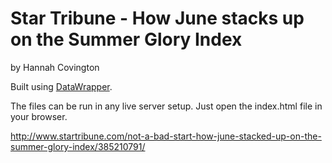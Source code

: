 Star Tribune - How June stacks up on the Summer Glory Index
================

by Hannah Covington

Built using [DataWrapper](https://github.com/datawrapper/datawrapper).

The files can be run in any live server setup. Just open the index.html file in your browser.

http://www.startribune.com/not-a-bad-start-how-june-stacked-up-on-the-summer-glory-index/385210791/

